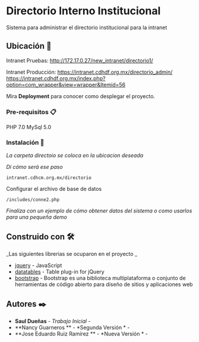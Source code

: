 # Directorio Interno Institucional

Sistema para administrar el directorio institucional para la intranet 

## Ubicación  🚀

Intranet Pruebas: http://172.17.0.27/new_intranet/directorio1/

Intranet Producción: https://intranet.cdhdf.org.mx/directorio_admin/
https://intranet.cdhdf.org.mx/index.php?option=com_wrapper&view=wrapper&Itemid=56

Mira **Deployment** para conocer como desplegar el proyecto.


### Pre-requisitos 📋

PHP 7.0
MySql 5.0

### Instalación 🔧

_La carpeta directoio se coloca en la ubicacion deseada_

_Dí cómo será ese paso_

```
intranet.cdhcm.org.mx/directorio
```

Configurar el archivo de base de datos

```
/includes/conne2.php
```

_Finaliza con un ejemplo de cómo obtener datos del sistema o como usarlos para una pequeña demo_

## Construido con 🛠️

_Las siguientes librerias se ocuparon en el proyecto _

* [jquery](http://code.jquery.com/jquery-2.2.4.min.js) - JavaScript
* [datatables](https://datatables.net/) - Table plug-in for jQuery
* [bootstrap](https://getbootstrap.com/) - Bootstrap es una biblioteca multiplataforma o conjunto de herramientas de código abierto para diseño de sitios y aplicaciones web


## Autores ✒️

* **Saul Dueñas** - *Trabajo Inicial* - 
* **Nancy Guarneros ** - *Segunda Versión * - 
* **Jose Eduardo Ruiz Ramírez   ** - *Nueva Versión * - 



